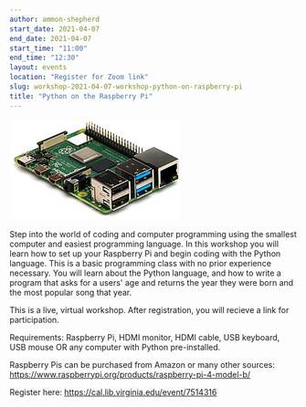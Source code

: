 ```yaml
---
author: ammon-shepherd
start_date: 2021-04-07
end_date: 2021-04-07
start_time: "11:00"
end_time: "12:30"
layout: events
location: "Register for Zoom link"
slug: workshop-2021-04-07-workshop-python-on-raspberry-pi
title: "Python on the Raspberry Pi"
---
```


![Python on the Raspberry Pi](/assets/post-media/workshops/raspberry-pi.jpg)

Step into the world of coding and computer programming using the smallest computer and easiest programming language. In this workshop you will learn how to set up your Raspberry Pi and begin coding with the Python language. This is a basic programming class with no prior experience necessary. You will learn about the Python language, and how to write a program that asks for a users' age and returns the year they were born and the most popular song that year.

This is a live, virtual workshop. After registration, you will recieve a link for participation. 

Requirements: Raspberry Pi, HDMI monitor, HDMI cable, USB keyboard, USB mouse OR any computer with Python pre-installed.

Raspberry Pis can be purchased from Amazon or many other sources: https://www.raspberrypi.org/products/raspberry-pi-4-model-b/

Register here: [https://cal.lib.virginia.edu/event/7514316 ](https://cal.lib.virginia.edu/event/7514316)
